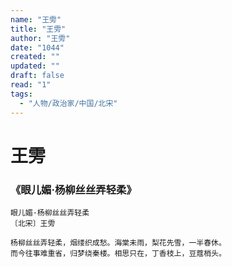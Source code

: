 ```yaml
---
name: "王雱"
title: "王雱"
author: "王雱"
date: "1044"
created: ""
updated: ""
draft: false
read: "1"
tags: 
  - "人物/政治家/中国/北宋"
---
```


# 王雱


### 《眼儿媚·杨柳丝丝弄轻柔》
```
眼儿媚·杨柳丝丝弄轻柔
〔北宋〕王雱

杨柳丝丝弄轻柔，烟缕织成愁。海棠未雨，梨花先雪，一半春休。
而今往事难重省，归梦绕秦楼。相思只在，丁香枝上，豆蔻梢头。
```